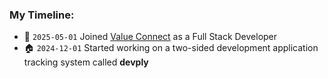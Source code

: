 ### My Timeline: 
- 🌱 ```2025-05-01``` Joined [Value Connect](https://www.valueconnect.ca/) as a Full Stack Developer
- 🏠 ```2024-12-01``` Started working on a two-sided development application tracking system called **devply**

